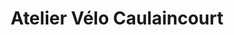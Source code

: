 ---
title: "Atelier Vélo Caulaincourt"
url: /fontenay-sous-bois/atelier-velo-caulaincourt/
shop: vélo
---